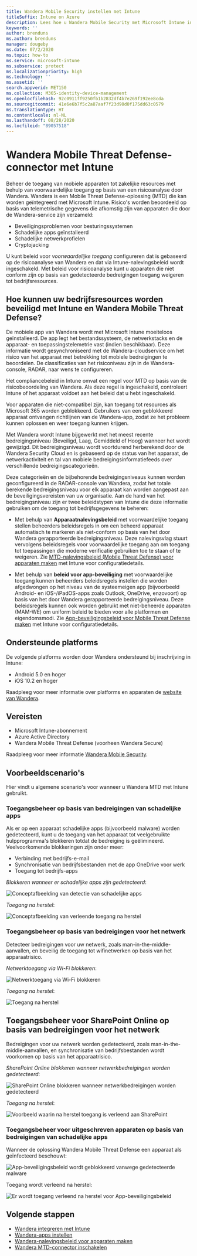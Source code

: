 ```yaml
---
title: Wandera Mobile Security instellen met Intune
titleSuffix: Intune on Azure
description: Lees hoe u Wandera Mobile Security met Microsoft Intune instelt om de toegang van mobiele apparaten tot uw bedrijfsresources te beheren.
keywords: ''
author: brenduns
ms.author: brenduns
manager: dougeby
ms.date: 07/2/2020
ms.topic: how-to
ms.service: microsoft-intune
ms.subservice: protect
ms.localizationpriority: high
ms.technology: ''
ms.assetid: ''
search.appverid: MET150
ms.collection: M365-identity-device-management
ms.openlocfilehash: 92c0911ff9250fb1b2832df4b7e269f192ee8cda
ms.sourcegitcommit: 41e6e6b7f5c2a87aaf7f23d90d0f175dd63c0579
ms.translationtype: HT
ms.contentlocale: nl-NL
ms.lasthandoff: 08/28/2020
ms.locfileid: "89057518"
---
```

# <a name="wandera-mobile-threat-defense-connector-with-intune"></a>Wandera Mobile Threat Defense-connector met Intune  

Beheer de toegang van mobiele apparaten tot zakelijke resources met behulp van voorwaardelijke toegang op basis van een risicoanalyse door Wandera. Wandera is een Mobile Threat Defense-oplossing (MTD) die kan worden geïntegreerd met Microsoft Intune.  Risico's worden beoordeeld op basis van telemetrische gegevens die afkomstig zijn van apparaten die door de Wandera-service zijn verzameld:
- Beveiligingsproblemen voor besturingssystemen
- Schadelijke apps geïnstalleerd
- Schadelijke netwerkprofielen
- Cryptojacking

U kunt beleid voor *voorwaardelijke toegang* configureren dat is gebaseerd op de risicoanalyse van Wandera en dat via Intune-nalevingsbeleid wordt ingeschakeld. Met beleid voor risicoanalyse kunt u apparaten die niet conform zijn op basis van gedetecteerde bedreigingen toegang weigeren tot bedrijfsresources.  

## <a name="how-do-intune-and-wandera-mobile-threat-defense-help-protect-your-company-resources"></a>Hoe kunnen uw bedrijfsresources worden beveiligd met Intune en Wandera Mobile Threat Defense?  

De mobiele app van Wandera wordt met Microsoft Intune moeiteloos geïnstalleerd. De app legt het bestandssysteem, de netwerkstacks en de apparaat- en toepassingstelemetrie vast (indien beschikbaar). Deze informatie wordt gesynchroniseerd met de Wandera-cloudservice om het risico van het apparaat met betrekking tot mobiele bedreigingen te beoordelen. De classificaties van het risiconiveau zijn in de Wandera-console, RADAR, naar wens te configureren.

Het compliancebeleid in Intune omvat een regel voor MTD op basis van de risicobeoordeling van Wandera. Als deze regel is ingeschakeld, controleert Intune of het apparaat voldoet aan het beleid dat u hebt ingeschakeld.

Voor apparaten die niet-compatibel zijn, kan toegang tot resources als Microsoft 365 worden geblokkeerd. Gebruikers van een geblokkeerd apparaat ontvangen richtlijnen van de Wandera-app, zodat ze het probleem kunnen oplossen en weer toegang kunnen krijgen.

Met Wandera wordt Intune bijgewerkt met het meest recente bedreigingsniveau (Beveiligd, Laag, Gemiddeld of Hoog) wanneer het wordt gewijzigd. Dit bedreigingsniveau wordt voortdurend herberekend door de Wandera Security Cloud en is gebaseerd op de status van het apparaat, de netwerkactiviteit en tal van mobiele bedreigingsinformatiefeeds over verschillende bedreigingscategorieën.

Deze categorieën en de bijbehorende bedreigingsniveaus kunnen worden geconfigureerd in de RADAR-console van Wandera, zodat het totale berekende bedreigingsniveau voor elk apparaat kan worden aangepast aan de beveiligingsvereisten van uw organisatie. Aan de hand van het bedreigingsniveau zijn er twee beleidstypen van Intune die deze informatie gebruiken om de toegang tot bedrijfsgegevens te beheren:

* Met behulp van **Apparaatnalevingsbeleid** met voorwaardelijke toegang stellen beheerders beleidsregels in om een beheerd apparaat automatisch te markeren als niet-conform op basis van het door Wandera gerapporteerde bedreigingsniveau. Deze nalevingsvlag stuurt vervolgens beleidsregels voor voorwaardelijke toegang aan om toegang tot toepassingen die moderne verificatie gebruiken toe te staan of te weigeren.  Zie [MTD-nalevingsbeleid (Mobile Threat Defense) voor apparaten maken](../protect/mtd-device-compliance-policy-create.md) met Intune voor configuratiedetails.

* Met behulp van **beleid voor app-beveiliging** met voorwaardelijke toegang kunnen beheerders beleidsregels instellen die worden afgedwongen op het niveau van de systeemeigen app (bijvoorbeeld Android- en iOS-/iPadOS-apps zoals Outlook, OneDrive, enzovoort) op basis van het door Wandera gerapporteerde bedreigingsniveau.  Deze beleidsregels kunnen ook worden gebruikt met niet-beheerde apparaten (MAM-WE) om uniform beleid te bieden voor alle platformen en eigendomsmodi. Zie [App-beveiligingsbeleid voor Mobile Threat Defense maken](../protect/mtd-app-protection-policy.md) met Intune voor configuratiedetails.

## <a name="supported-platforms"></a>Ondersteunde platforms  

De volgende platforms worden door Wandera ondersteund bij inschrijving in Intune:

- Android 5.0 en hoger  
- iOS 10.2 en hoger 

Raadpleeg voor meer informatie over platforms en apparaten de [website van Wandera](https://www.wandera.com/mobile-threat-defense/).

## <a name="prerequisites"></a>Vereisten  

- Microsoft Intune-abonnement  
- Azure Active Directory  
- Wandera Mobile Threat Defense (voorheen Wandera Secure)  

Raadpleeg voor meer informatie [Wandera Mobile Security](https://www.wandera.com/mobile-security/).
 
## <a name="sample-scenarios"></a>Voorbeeldscenario's

Hier vindt u algemene scenario's voor wanneer u Wandera MTD met Intune gebruikt.

### <a name="control-access-based-on-threats-from-malicious-apps"></a>Toegangsbeheer op basis van bedreigingen van schadelijke apps  

Als er op een apparaat schadelijke apps (bijvoorbeeld malware) worden gedetecteerd, kunt u de toegang van het apparaat tot veelgebruikte hulpprogramma's blokkeren totdat de bedreiging is geëlimineerd. Veelvoorkomende blokkeringen zijn onder meer:  
- Verbinding met bedrijfs-e-mail  
- Synchronisatie van bedrijfsbestanden met de app OneDrive voor werk  
- Toegang tot bedrijfs-apps  

*Blokkeren wanneer er schadelijke apps zijn gedetecteerd*:

![Conceptafbeelding van detectie van schadelijke apps](./media/wandera-mtd-connector/wandera-malicious-apps-blocked.png)  

*Toegang na herstel*: 

![Conceptafbeelding van verleende toegang na herstel](./media/wandera-mtd-connector/wandera-malicious-apps-unblocked.png)


### <a name="control-access-based-on-threat-to-network"></a>Toegangsbeheer op basis van bedreigingen voor het netwerk  

Detecteer bedreigingen voor uw netwerk, zoals man-in-the-middle-aanvallen, en beveilig de toegang tot wifinetwerken op basis van het apparaatrisico.  

*Netwerktoegang via Wi-Fi blokkeren*:  

![Netwerktoegang via Wi-Fi blokkeren](./media/wandera-mtd-connector/wandera-network-wifi-blocked.png)

*Toegang na herstel*:  

![Toegang na herstel](./media/wandera-mtd-connector/wandera-network-wifi-unblocked.png)  

## <a name="control-access-to-sharepoint-online-based-on-threat-to-network"></a>Toegangsbeheer voor SharePoint Online op basis van bedreigingen voor het netwerk

Bedreigingen voor uw netwerk worden gedetecteerd, zoals man-in-the-middle-aanvallen, en synchronisatie van bedrijfsbestanden wordt voorkomen op basis van het apparaatrisico.

*SharePoint Online blokkeren wanneer netwerkbedreigingen worden gedetecteerd*:  

![SharePoint Online blokkeren wanneer netwerkbedreigingen worden gedetecteerd](./media/wandera-mtd-connector/wandera-network-spo-blocked.png)  

*Toegang na herstel*:  

![Voorbeeld waarin na herstel toegang is verleend aan SharePoint](./media/wandera-mtd-connector/wandera-network-spo-unblocked.png)  

### <a name="control-access-on-unenrolled-devices-based-on-threats-from-malicious-apps"></a>Toegangsbeheer voor uitgeschreven apparaten op basis van bedreigingen van schadelijke apps

Wanneer de oplossing Wandera Mobile Threat Defense een apparaat als geïnfecteerd beschouwt:

![App-beveiligingsbeleid wordt geblokkeerd vanwege gedetecteerde malware](./media/wandera-mtd-connector/wandera-mobile-app-policy-block.png)

Toegang wordt verleend na herstel:

![Er wordt toegang verleend na herstel voor App-beveiligingsbeleid](./media/wandera-mtd-connector/wandera-mobile-app-policy-remediated.png)

## <a name="next-steps"></a>Volgende stappen

- [Wandera integreren met Intune](wandera-mtd-connector-integration.md)
- [Wandera-apps instellen](mtd-apps-ios-app-configuration-policy-add-assign.md)
- [Wandera-nalevingsbeleid voor apparaten maken](mtd-device-compliance-policy-create.md)
- [Wandera MTD-connector inschakelen](mtd-connector-enable.md)
